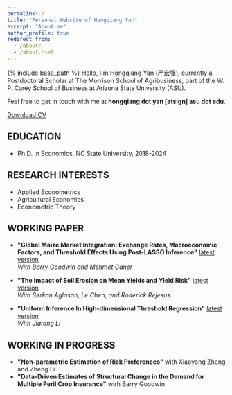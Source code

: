 ```yaml
---
permalink: /
title: "Personal Website of Hongqiang Yan"
excerpt: "About me"
author_profile: true
redirect_from: 
  - /about/
  - /about.html
---
```

{% include base_path %}
Hello, I'm Hongqiang Yan (严宏强), currently a Postdoctoral Scholar at The Morrison School of Agribusiness, part of the W. P. Carey School of Business at Arizona State University (ASU).

Feel free to get in touch with me at **hongqiang dot yan [atsign] asu dot edu**.

[Download CV]((https://hongqiangyan.github.io/files/Hongqiang_Yan_CV.pdf))


## EDUCATION
* Ph.D. in Economics, NC State University, 2018-2024
 
## RESEARCH INTERESTS
 * Applied Econometrics
 * Agricultural Economics
 * Econometric Theory
   
## WORKING PAPER
* __"Global Maize Market Integration: Exchange Rates, Macroeconomic Factors, and Threshold Effects Using Post-LASSO Inference"__ [latest version](https://hongqiangyan.github.io/files/Yan_Goodwin_Caner_Integration_Maize_Markets.pdf)  
  *With Barry Goodwin and Mehmet Caner*  

* __"The Impact of Soil Erosion on Mean Yields and Yield Risk"__ [latest version](https://hongqiangyan.github.io/files/Yan_Aglasan_Chen_Rejesus_Erosion_Yield.pdf)  
  *With Serkan Aglasan, Le Chen, and Roderick Rejesus*  
* __"Uniform Inference In High-dimensional Threshold Regression"__ [latest version](https://hongqiangyan.github.io/files/Li_Yan_LASSO_Threshold.pdf)  
  *With Jiatong Li*
  
## WORKING IN PROGRESS
* __"Non-parametric Estimation of Risk Preferences"__ with Xiaoyong Zheng and Zheng Li
* __"Data-Driven Estimates of Structural Change in the Demand for Multiple Peril Crop Insurance"__ wirh Barry Goodwin
